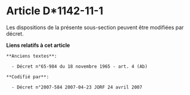 # Article D*1142-11-1

Les dispositions de la présente sous-section peuvent être modifiées par décret.

**Liens relatifs à cet article**

	**Anciens textes**:

	  - Décret n°65-984 du 18 novembre 1965 - art. 4 (Ab)

	**Codifié par**:

	  - Décret n°2007-584 2007-04-23 JORF 24 avril 2007
